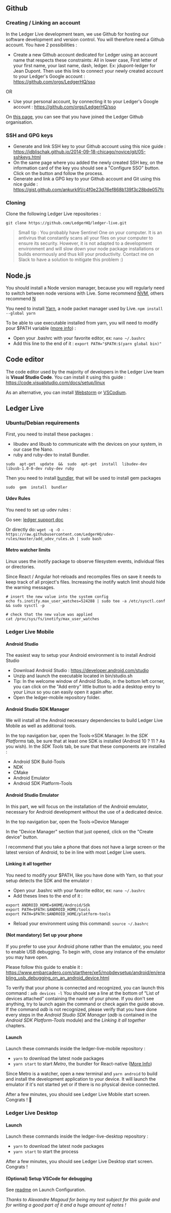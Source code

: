 
## Github

### Creating / Linking an account

In the Ledger Live development team, we use Github for hosting our software development and version control.
You will therefore need a Github account.
You have 2 possibilities :
- Create a new Github account dedicated for Ledger using an account name that respects these constraints: All in lower case, First letter of your first name, your last name, dash, ledger. Ex: jdupont-ledger for Jean Dupont.
  Then use this link to connect your newly created account to your Ledger's Google account : https://github.com/orgs/LedgerHQ/sso

OR

- Use your personal account, by connecting it to your Ledger's Google account : https://github.com/orgs/LedgerHQ/sso

On [this page](https://github.com/settings/organizations), you can see that you have joined the Ledger Github organisation.

### SSH and GPG keys

- Generate and link SSH key to your Github account using this nice guide : https://jdblischak.github.io/2014-09-18-chicago/novice/git/05-sshkeys.html
- On the same page where you added the newly created SSH key, on the information card of the key you should see a "Configure SSO" button. Click on the button and follow the process.
- Generate and link a GPG key to your Github account and Git using this nice guide : https://gist.github.com/ankurk91/c4f0e23d76ef868b139f3c28bde057fc

### Cloning

Clone the following Ledger Live repositories :

`git clone https://github.com/LedgerHQ/ledger-live.git`

> Small tip : You probably have Sentinel One on your computer. It is an antivirus that constantly scans all your files on your computer to ensure its security. However, it is not adapted to a development environment and will slow down your node package installations or builds enormously and thus kill your productivity. Contact me on Slack to have a solution to mitigate this problem :)

## Node.js

You should install a Node version manager, because you will regularly need to switch between node versions with Live.
Some recommend [NVM](https://github.com/nvm-sh/nvm#installing-and-updating), others recommend [N](https://github.com/tj/n#installation)

You need to install [Yarn](https://classic.yarnpkg.com/en/), a node packet manager used by Live.
`npm install --global yarn`

To be able to use executable installed from yarn, you will need to modify pour $PATH variable ([more info](https://linuxize.com/post/how-to-add-directory-to-path-in-linux/)) :
- Open your .bashrc with your favorite editor, ex: `nano ~/.bashrc`
- Add this line to the end of it : `export PATH="$PATH:$(yarn global bin)"`

## Code editor

The code editor used by the majority of developers in the Ledger Live team is **Visual Studio Code**.
You can install it using this guide : https://code.visualstudio.com/docs/setup/linux

As an alternative, you can install [Webstorm](https://www.jetbrains.com/fr-fr/webstorm/) or [VSCodium](https://vscodium.com/#install).

##  Ledger Live

### Ubuntu/Debian requirements

First, you need to install these packages :

- libudev and libusb to communicate with the devices on your system, in our case the Nano.
-  ruby and ruby-dev to install Bundler.

`sudo  apt-get  update  &&  sudo  apt-get  install  libudev-dev  libusb-1.0-0-dev ruby-dev ruby`

Then you need to install [bundler](https://bundler.io/), that will be used to install gem packages

`sudo  gem  install  bundler`

#### Udev Rules

You need to set up udev rules :

Go see: [ledger support doc](https://support.ledger.com/hc/en-us/articles/115005165269?utm_source=ledger_live_desktop&utm_medium=self_referral&utm_content=error_cantopendevice&support=true)

Or directly do: `wget -q -O - https://raw.githubusercontent.com/LedgerHQ/udev-rules/master/add_udev_rules.sh | sudo bash`

#### Metro watcher limits

Linux uses the inotify package to observe filesystem events, individual files or directories.

Since React / Angular hot-reloads and recompiles files on save it needs to keep track of all project's files. Increasing the inotify watch limit should hide the warning messages.

```
# insert the new value into the system config
echo fs.inotify.max_user_watches=524288 | sudo tee -a /etc/sysctl.conf && sudo sysctl -p
​
# check that the new value was applied
cat /proc/sys/fs/inotify/max_user_watches
```

### Ledger Live Mobile

#### Android Studio

The easiest way to setup your Android environment is to install Android Studio

- Download Android Studio : https://developer.android.com/studio
- Unzip and launch the executable located in bin/studio.sh
- Tip: In the welcome window of Android Studio, in the bottom left corner, you can click on the "Add entry" little button to add a desktop entry to your Linux so you can easily open it again after.
- Open the ledger-mobile repository folder.

#### Android Studio SDK Manager

We will install all the Android necessary dependencies to build Ledger Live Mobile as well as additional tools.

In the top navigation bar, open the Tools->SDK Manager.
In the *SDK Platforms* tab, be sure that at least one SDK is installed (Android 10 ? 11 ? As you wish).
In the *SDK Tools* tab, be sure that these components are installed :
- Android SDK Build-Tools
- NDK
- CMake
- Android Emulator
- Android SDK Platform-Tools

#### Android Studio Emulator

In this part, we will focus on the installation of the Android emulator, necessary for Android development without the use of a dedicated device.

In the top navigation bar, open the Tools->Device Manager

In the "Device Manager" section that just opened, click on the "Create device" button.

I recommend that you take a phone that does not have a large screen or the latest version of Android, to be in line with most Ledger Live users.

#### Linking it all together

You need to modify your $PATH, like you have done with Yarn, so that your setup detects the SDK and the emulator :
- Open your .bashrc with your favorite editor, ex: `nano ~/.bashrc`
- Add theses lines to the end of it :
```
export ANDROID_HOME=$HOME/Android/Sdk
export PATH=$PATH:$ANDROID_HOME/tools
export PATH=$PATH:$ANDROID_HOME/platform-tools
```
- Reload your environment using this command: `source ~/.bashrc`​

#### (Not mandatory) Set up your phone

If you prefer to use your Android phone rather than the emulator, you need to enable USB debugging.
To begin with, close any instance of the emulator you may have open.

Please follow this guide to enable it : https://www.embarcadero.com/starthere/xe5/mobdevsetup/android/en/enabling_usb_debugging_on_an_android_device.html

To verify that your phone is connected and recognized, you can launch this command :
`adb devices -l`
You should see a line at the bottom of "List of devices attached" containing the name of your phone.
If you don't see anything, try to launch again the command or check again the guide above.
If the command *adb* is not recognized, please verify that you have done every steps in the *Android Studio SDK Manager* (*adb* is contained in the *Android SDK Platform-Tools* module) and the *Linking it all together* chapters.

#### Launch

Launch these commands inside the ledger-live-mobile repository :

- `yarn` to download the latest node packages
- `yarn start` to start *Metro*, the bundler for React-native ([More Info](https://facebook.github.io/metro/))

Since Metro is a watcher, open a new terminal and `yarn android` to build and install the development application to your device. It will launch the emulator if it's not started yet or if there is no physical device connected.

After a few minutes, you should see Ledger Live Mobile start screen. Congrats ! 🎉

### Ledger Live Desktop

#### Launch

Launch these commands inside the ledger-live-desktop repository :

- `yarn` to download the latest node packages
- `yarn start` to start the process

After a few minutes, you should see Ledger Live Desktop start screen. Congrats !


#### (Optional) Setup VSCode for debugging

See [readme](https://github.com/LedgerHQ/ledger-live-desktop#debug) on Launch Configuration.



*Thanks to Alexandre Magaud for being my test subject for this guide and for writing a good part of it and a huge amount of notes !*
